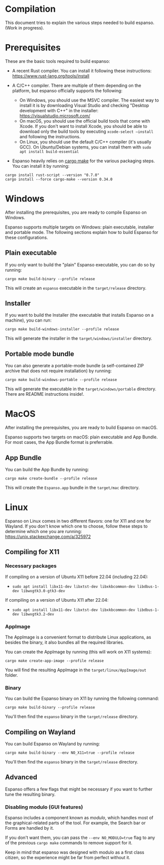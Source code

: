 # Compilation

This document tries to explain the various steps needed to build espanso. (Work in progress).

# Prerequisites

These are the basic tools required to build espanso:

* A recent Rust compiler. You can install it following these instructions: https://www.rust-lang.org/tools/install
* A C/C++ compiler. There are multiple of them depending on the platform, but espanso officially supports the following:
  * On Windows, you should use the MSVC compiler. The easiest way to install it is by downloading Visual Studio and checking "Desktop development with C++" in the installer: https://visualstudio.microsoft.com/
  * On macOS, you should use the official build tools that come with Xcode. If you don't want to install Xcode, you should be able to download only the build tools by executing `xcode-select —install` and following the instructions.
  * On Linux, you should use the default C/C++ compiler (it's usually GCC). On Ubuntu/Debian systems, you can install them with `sudo apt install build-essential`

* Espanso heavily relies on [cargo make](https://github.com/sagiegurari/cargo-make) for the various packaging
steps. You can install it by running:

```
cargo install rust-script --version "0.7.0"
cargo install --force cargo-make --version 0.34.0
```

# Windows

After installing the prerequisites, you are ready to compile Espanso on Windows.

Espanso supports multiple targets on Windows: plain executable, installer and portable mode. The following sections explain how to build Espanso for these configurations.

## Plain executable

If you only want to build the "plain" Espanso executable, you can do so by running:

```
cargo make build-binary --profile release
```

This will create an `espanso` executable in the `target/release` directory.

## Installer

If you want to build the Installer (the executable that installs Espanso on a machine), you can run:

```
cargo make build-windows-installer --profile release
```

This will generate the installer in the `target/windows/installer` directory.

## Portable mode bundle

You can also generate a portable-mode bundle (a self-contained ZIP archive that does not require installation) by running:

```
cargo make build-windows-portable --profile release
```
This will generate the executable in the `target/windows/portable` directory.
There are README instructions inside!.

# MacOS

After installing the prerequisites, you are ready to build Espanso on macOS.

Espanso supports two targets on macOS: plain executable and App Bundle. For most cases, the App Bundle format is preferrable.

## App Bundle

You can build the App Bundle by running:

```
cargo make create-bundle --profile release
```

This will create the `Espanso.app` bundle in the `target/mac` directory.

# Linux

Espanso on Linux comes in two different flavors: one for X11 and one for Wayland.
If you don't know which one to choose, follow these steps to determine which one you are running: https://unix.stackexchange.com/a/325972

## Compiling for X11

### Necessary packages

If compiling on a version of Ubuntu X11 before 22.04 (including 22.04):
* `sudo apt install libx11-dev libxtst-dev libxkbcommon-dev libdbus-1-dev libwxgtk3.0-gtk3-dev`

If compiling on a version of Ubuntu X11 after 22.04:
* `sudo apt install libx11-dev libxtst-dev libxkbcommon-dev libdbus-1-dev libwxgtk3.2-dev`

### AppImage

The AppImage is a convenient format to distribute Linux applications, as besides the binary,
it also bundles all the required libraries.

You can create the AppImage by running (this will work on X11 systems):

```
cargo make create-app-image --profile release
```

You will find the resulting AppImage in the `target/linux/AppImage/out` folder.

### Binary

You can build the Espanso binary on X11 by running the following command:

```
cargo make build-binary --profile release
```

You'll then find the `espanso` binary in the `target/release` directory.

## Compiling on Wayland

You can build Espanso on Wayland by running:

```
cargo make build-binary --env NO_X11=true --profile release
```

You'll then find the `espanso` binary in the `target/release` directory.

## Advanced

Espanso offers a few flags that might be necessary if you want to further tune the resulting binary.

### Disabling modulo (GUI features)

Espanso includes a component known as _modulo_, which handles most of the graphical-related parts of the tool.
For example, the Search bar or Forms are handled by it.

If you don't want them, you can pass the `--env NO_MODULO=true` flag to any of the previous `cargo make` commands
to remove support for it.

Keep in mind that espanso was designed with modulo as a first class citizen, so the experience might be far from perfect without it.
